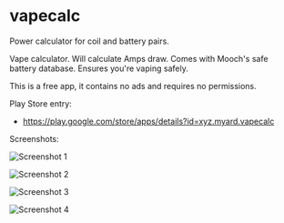 # vapecalc

Power calculator for coil and battery pairs.

Vape calculator. Will calculate Amps draw. Comes with Mooch's safe battery
database. Ensures you're vaping safely.

This is a free app, it contains no ads and requires no permissions.

Play Store entry:

- https://play.google.com/store/apps/details?id=xyz.myard.vapecalc

Screenshots:

![Screenshot 1](https://github.com/saalaa/vapecalc/raw/master/Screenshot-1.png)

![Screenshot 2](https://github.com/saalaa/vapecalc/raw/master/Screenshot-2.png)

![Screenshot 3](https://github.com/saalaa/vapecalc/raw/master/Screenshot-3.png)

![Screenshot 4](https://github.com/saalaa/vapecalc/raw/master/Screenshot-4.png)

